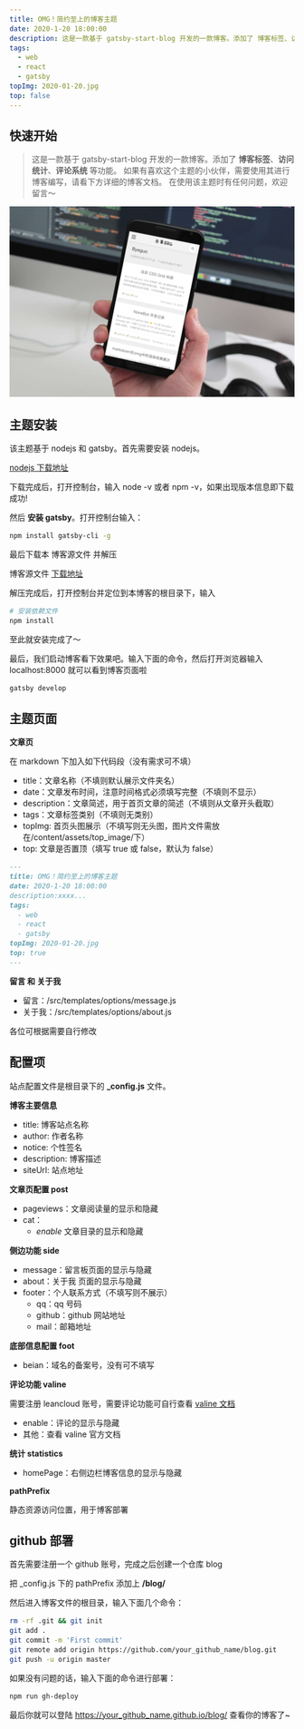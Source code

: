 ```yaml
---
title: OMG！简约至上的博客主题
date: 2020-1-20 18:00:00
description: 这是一款基于 gatsby-start-blog 开发的一款博客。添加了 博客标签、访问统计、评论系统 等功能。如果在使用该主题时有任何问题，欢迎留言～
tags:
  - web
  - react
  - gatsby
topImg: 2020-01-20.jpg
top: false
---
```


## 快速开始

> 这是一款基于 gatsby-start-blog 开发的一款博客。添加了 **博客标签**、**访问统计**、**评论系统** 等功能。
> 如果有喜欢这个主题的小伙伴，需要使用其进行博客编写，请看下方详细的博客文档。
> 在使用该主题时有任何问题，欢迎留言～

![图片](./1.jpg)

## 主题安装

该主题基于 nodejs 和 gatsby。首先需要安装 nodejs。

[nodejs 下载地址](https://nodejs.org/en/)

下载完成后，打开控制台，输入 node -v 或者 npm -v，如果出现版本信息即下载成功!

然后 **安装 gatsby**。打开控制台输入：

```bash
npm install gatsby-cli -g
```

最后下载本 博客源文件 并解压

博客源文件 [下载地址](https://github.com/betterTisen/gatsby-omg-blog/archive/master.zip)

解压完成后，打开控制台并定位到本博客的根目录下，输入

```bash
# 安装依赖文件
npm install
```

至此就安装完成了～

最后，我们启动博客看下效果吧。输入下面的命令，然后打开浏览器输入 localhost:8000 就可以看到博客页面啦

```bash
gatsby develop
```

## 主题页面

**文章页**

在 markdown 下加入如下代码段（没有需求可不填）

- title：文章名称（不填则默认展示文件夹名）
- date：文章发布时间，注意时间格式必须填写完整（不填则不显示）
- description：文章简述，用于首页文章的简述（不填则从文章开头截取）
- tags：文章标签类别（不填则无类别）
- topImg: 首页头图展示（不填写则无头图，图片文件需放在/content/assets/top_image/下）
- top: 文章是否置顶（填写 true 或 false，默认为 false）

```markdown
---
title: OMG！简约至上的博客主题
date: 2020-1-20 18:00:00
description:xxxx...
tags:
  - web
  - react
  - gatsby
topImg: 2020-01-20.jpg
top: true
---
```

**留言 和 关于我**

- 留言：/src/templates/options/message.js
- 关于我：/src/templates/options/about.js

各位可根据需要自行修改

## 配置项

站点配置文件是根目录下的 **\_config.js** 文件。

**博客主要信息**

- title: 博客站点名称
- author: 作者名称
- notice: 个性签名
- description: 博客描述
- siteUrl: 站点地址

**文章页配置 post**

- pageviews：文章阅读量的显示和隐藏
- cat：
  - _enable_ 文章目录的显示和隐藏

**侧边功能 side**

- message：留言板页面的显示与隐藏
- about：关于我 页面的显示与隐藏
- footer：个人联系方式（不填写则不展示）
  - qq：qq 号码
  - github：github 网站地址
  - mail：邮箱地址

**底部信息配置 foot**

- beian：域名的备案号，没有可不填写

**评论功能 valine**

需要注册 leancloud 账号，需要评论功能可自行查看 [valine 文档](https://valine.js.org/)

- enable：评论的显示与隐藏
- 其他：查看 valine 官方文档

**统计 statistics**

- homePage：右侧边栏博客信息的显示与隐藏

**pathPrefix**

静态资源访问位置，用于博客部署

## github 部署

首先需要注册一个 github 账号，完成之后创建一个仓库 blog

把 \_config.js 下的 pathPrefix 添加上 **/blog/**

然后进入博客文件的根目录，输入下面几个命令：

```bash
rm -rf .git && git init
git add .
git commit -m 'First commit'
git remote add origin https://github.com/your_github_name/blog.git
git push -u origin master
```

如果没有问题的话，输入下面的命令进行部署：

```bash
npm run gh-deploy
```

最后你就可以登陆 https://your_github_name.github.io/blog/ 查看你的博客了~
